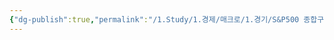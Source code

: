 ```yaml
---
{"dg-publish":true,"permalink":"/1.Study/1.경제/매크로/1.경기/S&P500 종합구매관리자 지수/S&P500 제조업 구매관리자지수/","created":"2025-01-27T12:12:30.322+09:00","updated":"2025-06-03T20:07:19.619+09:00"}
---
```


